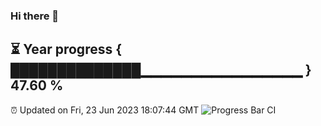 ### Hi there 👋
⏳ Year progress { ██████████████▁▁▁▁▁▁▁▁▁▁▁▁▁▁▁▁ } 47.60 %
---
⏰ Updated on Fri, 23 Jun 2023 18:07:44 GMT
![Progress Bar CI](https://github.com/Moyi321/Moyi321/workflows/Progress%20Bar%20CI/badge.svg)
